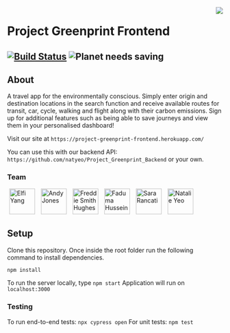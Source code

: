 <img src="./docs/_imgs/leaf.png" align="right" />

# Project Greenprint Frontend

[![Build Status](https://travis-ci.org/natyeo/Project_Greenprint_Frontend.svg?branch=master)](https://travis-ci.org/natyeo/Project_Greenprint_Frontend)
![Planet needs saving](https://img.shields.io/badge/planet-needs%20saving-green)
---

## About

A travel app for the environmentally conscious. Simply enter origin and destination locations in the search function and receive available routes for transit, car, cycle, walking and flight along with their carbon emissions. Sign up for additional features such as being able to save journeys and view them in your personalised dashboard!

Visit our site at ```https://project-greenprint-frontend.herokuapp.com/```

You can use this with our backend API: ```https://github.com/natyeo/Project_Greenprint_Backend``` or your own.

### Team

<a href="https://github.com/elfiyang16" target="new"><img src="https://avatars3.githubusercontent.com/u/29664811?s=400&v=4" width="60" height="60" hspace="5" title="Elfi Yang"></a>
<a href="https://github.com/jonesandy" target="new"><img src="https://avatars0.githubusercontent.com/u/26009223?s=400&v=4" width="60" height="60" hspace="5" title="Andy Jones"></a>
<a href="https://github.com/SevenSecrets" target="new"><img src="https://avatars0.githubusercontent.com/u/53475555?s=400&v=4" width="60" height="60" hspace="5" title="Freddie Smith Hughes"></a>
<a href="https://github.com/fahus" target="new"><img src="https://avatars0.githubusercontent.com/u/52044764?s=400&v=4" width="60" height="60" hspace="5" title="Faduma Hussein"></a>
<a href="https://github.com/sarar0" target="new"><img src="https://avatars2.githubusercontent.com/u/45262110?s=400&v=4" width="60" height="60" hspace="5" title="Sara Rancati"></a>
<a href="https://github.com/natyeo" target="new"><img src="https://avatars2.githubusercontent.com/u/49326857?s=400&v=4" width="60" height="60" hspace="5" title="Natalie Yeo"></a>

## Setup

Clone this repository. Once inside the root folder run the following command to install dependencies.

```bash
npm install
```
To run the server locally, type ```npm start```
Application will run on ```localhost:3000```


### Testing

To run end-to-end tests:
```npx cypress open```
For unit tests:
```npm test```
